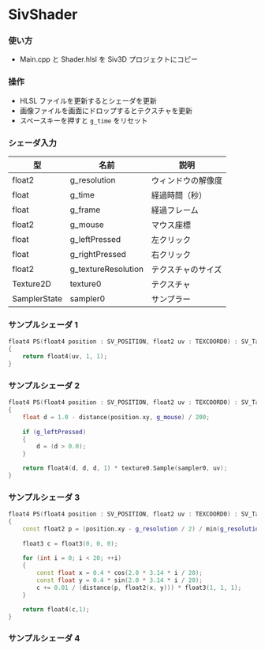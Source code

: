 # SivShader

### 使い方
- Main.cpp と Shader.hlsl を Siv3D プロジェクトにコピー

### 操作
- HLSL ファイルを更新するとシェーダを更新
- 画像ファイルを画面にドロップするとテクスチャを更新
- スペースキーを押すと `g_time` をリセット

### シェーダ入力

|型|名前|説明|
|----|----|----|
|float2|g_resolution|ウィンドウの解像度|
|float|g_time|経過時間（秒）|
|float|g_frame|経過フレーム|
|float2|g_mouse|マウス座標|
|float|g_leftPressed|左クリック|
|float|g_rightPressed|右クリック|
|float2|g_textureResolution|テクスチャのサイズ|
|Texture2D|texture0|テクスチャ|
|SamplerState|sampler0|サンプラー|

### サンプルシェーダ 1
```cpp
float4 PS(float4 position : SV_POSITION, float2 uv : TEXCOORD0) : SV_Target
{
	return float4(uv, 1, 1);
}
```

### サンプルシェーダ 2
```cpp
float4 PS(float4 position : SV_POSITION, float2 uv : TEXCOORD0) : SV_Target
{
	float d = 1.0 - distance(position.xy, g_mouse) / 200;
	
	if (g_leftPressed)
	{
		d = (d > 0.0);
	}

	return float4(d, d, d, 1) * texture0.Sample(sampler0, uv);
}
```

### サンプルシェーダ 3
```cpp
float4 PS(float4 position : SV_POSITION, float2 uv : TEXCOORD0) : SV_Target
{
	const float2 p = (position.xy - g_resolution / 2) / min(g_resolution.x, g_resolution.y);
	
	float3 c = float3(0, 0, 0);
	
	for (int i = 0; i < 20; ++i)
	{
		const float x = 0.4 * cos(2.0 * 3.14 * i / 20);
		const float y = 0.4 * sin(2.0 * 3.14 * i / 20);
		c += 0.01 / (distance(p, float2(x, y))) * float3(1, 1, 1);
	}

	return float4(c,1);
}
```

### サンプルシェーダ 4
```cpp

```
